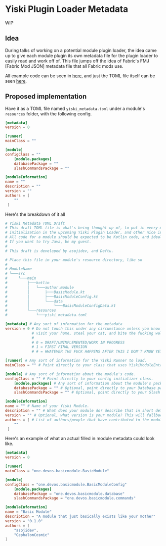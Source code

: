 # Yiski Plugin Loader Metadata

WIP

## Idea
During talks of working on a potential module plugin loader, the idea came up to give each module plugin its own 
metadata file for the plugin loader to easily read and work off of. This file jumps off the idea of Fabric's FMJ 
[Fabric Mod JSON] metadata file that all Fabric mods use.

All example code can be seen in [here](yiskimodule), and just the TOML file itself can be seen 
[here](yiski_metadata.toml).

## Proposed implementation

Have it as a TOML file named `yiski_metadata.toml` under a module's `resources` folder, with the following config.

```toml
[metadata]
version = 0

[runner]
mainClass = ""

[module]
configClass = ""
    [module.packages]
    databasePackage = ""
    slashCommandsPackage = ""

[moduleInformation]
name = ""
description = ""
version = ""
authors = [
    ""
 ]
```

Here's the breakdown of it all

```toml
# Yiski Metadata TOML Draft
# This draft TOML file is what's being thought up of, to put in every module plugin for some basic information for the
# initialization in the upcoming Yiski Plugin Loader, and other nice information, like module name and description.
# All code for a module should be expected to be Kotlin code, and ideally only Kotlin code.
# If you want to try Java, be my guest.
#
# This draft is developed by asojidev, and Deftu.

# Place this file in your module's resource directory, like so
#
# ModuleName
# └───src
#     └───main
#         ├───kotlin
#         │   └───author.module
#         │       ├───BasicModule.kt
#         │       ├───BasicModuleConfig.kt
#         │       └───data
#         │           └───BasicModuleConfigData.kt
#         └───resources
#             └───yiski_metadata.toml

[metadata] # Any sort of information for the metadata
version = 0 # Do not touch this under any circumstance unless you know what you're doing or else I'm personally going to
            # visit your home, steal your cat, and bite the fucking wall.
            #
            # 0 = DRAFT/UNIMPLEMENTED/WORK IN PROGRESS
            # 1 = FIRST FINAL VERSION
            # # = WHATEVER THE FUCK HAPPENS AFTER THIS I DON'T KNOW YET

[runner] # Any sort of information for the Yiski Runner to load.
mainClass = "" # Point directly to your class that uses YiskiModuleEntrypoint.

[module] # Any sort of information about the module's code.
configClass = "" # Point directly to your config initializer class.
    [module.packages] # Any sort of information about the module's packages.
    databasePackage = "" # Optional, point directly to your Database package if you have database tables.
    slashCommandsPackage = "" # Optional, point directly to your Slash Commands package if you have slash commands.

[moduleInformation]
name = "" # Name of your Yiski Module.
description = "" # What does your module do? describe that in short detail.
version = "" # Optional, what version is your module? This will fallback to the Yiski project version if not supplied.
authors = [ # List of authors/people that have contributed to the module. At least 1 string is required.
    ""
 ]
```

Here's an example of what an actual filled in module metadata could look like.

```toml
[metadata]
version = 0

[runner]
mainClass = "one.devos.basicmodule.BasicModule"

[module]
configClass = "one.devos.basicmodule.BasicModuleConfig"
    [module.packages]
    databasePackage = "one.devos.basicmodule.database"
    slashCommandsPackage = "one.devos.basicmodule.commands"

[moduleInformation]
name = "Basic Module"
description = "A module that just basically exists like your mother"
version = "0.1.0"
authors = [
    "asojidev",
    "CephalonCosmic"
]
```